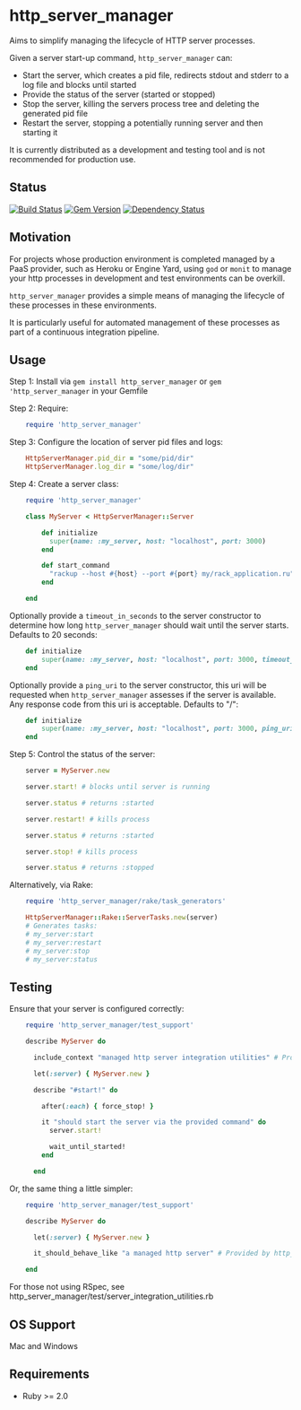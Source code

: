 http_server_manager
====================

Aims to simplify managing the lifecycle of HTTP server processes.

Given a server start-up command, ```http_server_manager``` can:

* Start the server, which creates a pid file, redirects stdout and stderr to a log file and blocks until started
* Provide the status of the server (started or stopped)
* Stop the server, killing the servers process tree and deleting the generated pid file
* Restart the server, stopping a potentially running server and then starting it

It is currently distributed as a development and testing tool and is not recommended for production use.

Status
------

[![Build Status](https://travis-ci.org/MYOB-Technology/http_server_manager.png)](https://travis-ci.org/MYOB-Technology/http_server_manager)
[![Gem Version](https://badge.fury.io/rb/http_server_manager.png)](http://badge.fury.io/rb/http_server_manager)
[![Dependency Status](https://gemnasium.com/MYOB-Technology/http_server_manager.png)](https://gemnasium.com/MYOB-Technology/http_server_manager)

Motivation
----------

For projects whose production environment is completed managed by a PaaS provider, such as Heroku or Engine Yard,
using ```god``` or ```monit``` to manage your http processes in development and test environments can be overkill.

```http_server_manager``` provides a simple means of managing the lifecycle of these processes in these environments.

It is particularly useful for automated management of these processes as part of a continuous integration pipeline.

Usage
-----

Step 1:  Install via ```gem install http_server_manager``` or ```gem 'http_server_manager``` in your Gemfile

Step 2:  Require:

```ruby
    require 'http_server_manager'
```

Step 3:  Configure the location of server pid files and logs:

```ruby
    HttpServerManager.pid_dir = "some/pid/dir"
    HttpServerManager.log_dir = "some/log/dir"
```

Step 4:  Create a server class:

```ruby
    require 'http_server_manager'

    class MyServer < HttpServerManager::Server

        def initialize
          super(name: :my_server, host: "localhost", port: 3000)
        end

        def start_command
          "rackup --host #{host} --port #{port} my/rack_application.ru"
        end

    end
```

Optionally provide a `timeout_in_seconds` to the server constructor to determine how long ```http_server_manager``` 
should wait until the server starts.  Defaults to 20 seconds:

```ruby
    def initialize
        super(name: :my_server, host: "localhost", port: 3000, timeout_in_seconds: 60)
    end
```

Optionally provide a `ping_uri` to the server constructor, this uri will be requested when ```http_server_manager```
assesses if the server is available.  Any response code from this uri is acceptable.  Defaults to "/":

```ruby
    def initialize
        super(name: :my_server, host: "localhost", port: 3000, ping_uri: "/ping")
    end
```

Step 5:  Control the status of the server:

```ruby
    server = MyServer.new

    server.start! # blocks until server is running

    server.status # returns :started

    server.restart! # kills process

    server.status # returns :started

    server.stop! # kills process

    server.status # returns :stopped
```

Alternatively, via Rake:

```ruby
    require 'http_server_manager/rake/task_generators'

    HttpServerManager::Rake::ServerTasks.new(server)
    # Generates tasks:
    # my_server:start
    # my_server:restart
    # my_server:stop
    # my_server:status
```

Testing
-------

Ensure that your server is configured correctly:

```ruby
    require 'http_server_manager/test_support'

    describe MyServer do

      include_context "managed http server integration utilities" # Provided by http_server_manager as a test utility

      let(:server) { MyServer.new }

      describe "#start!" do

        after(:each) { force_stop! }

        it "should start the server via the provided command" do
          server.start!

          wait_until_started!
        end

      end
```

Or, the same thing a little simpler:

```ruby
    require 'http_server_manager/test_support'

    describe MyServer do

      let(:server) { MyServer.new }

      it_should_behave_like "a managed http server" # Provided by http_server_manager as a test utility

    end
```

For those not using RSpec, see http_server_manager/test/server_integration_utilities.rb

OS Support
----------

Mac and Windows

Requirements
------------

* Ruby >= 2.0
